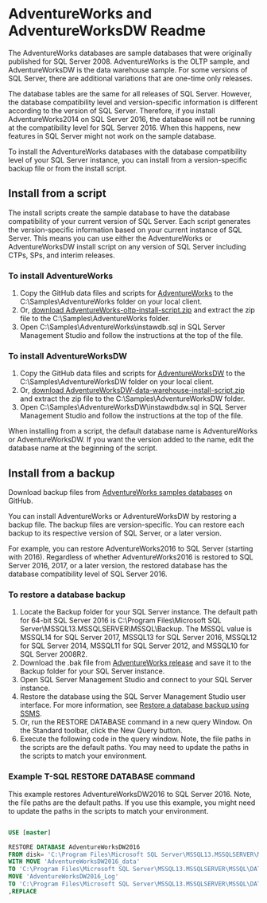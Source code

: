 # AdventureWorks and AdventureWorksDW Readme

The AdventureWorks databases are sample databases that were originally published for SQL Server 2008.  AdventureWorks is the OLTP sample, and AdventureWorksDW is the data warehouse sample. For some versions of SQL Server, there are additional variations that are one-time only releases. 

The database tables are the same for all releases of SQL Server. However, the database compatibility level and version-specific information is different according to the version of SQL Server. Therefore, if you install AdventureWorks2014 on SQL Server 2016, the database will not be running at the compatibility level for SQL Server 2016. When this happens, new features in SQL Server might not work on the sample database.

To install the AdventureWorks databases with the database compatibility level of your SQL Server instance, you can install from a version-specific backup file or from the install script. 


## Install from a script

The install scripts create the sample database to have the database compatibility of your current version of SQL Server. Each script generates the version-specific information based on your current instance of SQL Server. This means you can use either the AdventureWorks or AdventureWorksDW install script on any version of SQL Server including CTPs, SPs, and interim releases.


### To install AdventureWorks

1. Copy the GitHub data files and scripts for [AdventureWorks](https://github.com/Microsoft/sql-server-samples/tree/master/samples/databases/adventure-works/oltp-install-script) to the C:\Samples\AdventureWorks folder on your local client. 
2. Or, [download AdventureWorks-oltp-install-script.zip](https://github.com/Microsoft/sql-server-samples/releases/download/adventureworks/AdventureWorks-oltp-install-script.zip) and extract the zip file to the C:\Samples\AdventureWorks folder.
3. Open C:\Samples\AdventureWorks\instawdb.sql in SQL Server Management Studio and follow the instructions at the top of the file. 

### To install AdventureWorksDW

1. Copy the GitHub data files and scripts for [AdventureWorksDW](https://github.com/Microsoft/sql-server-samples/tree/master/samples/databases/adventure-works/data-warehouse-install-script) to the C:\Samples\AdventureWorksDW folder on your local client. 
2. Or, [download AdventureWorksDW-data-warehouse-install-script.zip](https://github.com/Microsoft/sql-server-samples/releases/download/adventureworks/AdventureWorksDW-data-warehouse-install-script.zip) and extract the zip file to the C:\Samples\AdventureWorksDW folder.
3. Open C:\Samples\AdventureWorksDW\instawdbdw.sql in SQL Server Management Studio and follow the instructions at the top of the file.

When installing from a script, the default database name is AdventureWorks or AdventureWorksDW.  If you want the version added to the name, edit the database name at the beginning of the script.  

## Install from a backup

Download backup files from [AdventureWorks samples databases](https://github.com/Microsoft/sql-server-samples/releases/tag/adventureworks) on GitHub.

You can install AdventureWorks or AdventureWorksDW by restoring a backup file. The backup files are version-specific. You can restore each backup to its respective version of SQL Server, or a later version. 

For example, you can restore AdventureWorks2016 to SQL Server (starting with 2016). Regardless of whether AdventureWorks2016 is restored to SQL Server 2016, 2017, or a later version, the restored database has the database compatibility level of SQL Server 2016.

### To restore a database backup

1. Locate the Backup folder for your SQL Server instance.  The default path for 64-bit SQL Server 2016 is C:\Program Files\Microsoft SQL Server\MSSQL13.MSSQLSERVER\MSSQL\Backup. The MSSQL value is MSSQL14 for SQL Server 2017, MSSQL13 for SQL Server 2016, MSSQL12 for SQL Server 2014, MSSQL11 for SQL Server 2012, and MSSQL10 for SQL Server 2008R2.
2. Download the .bak file from [AdventureWorks release](https://github.com/Microsoft/sql-server-samples/releases/tag/adventureworks) and save it to the Backup folder for your SQL Server instance.
3. Open SQL Server Management Studio and connect to your SQL Server instance.
4. Restore the database using the SQL Server Management Studio user interface. For more information, see [Restore a database backup using SSMS](https://docs.microsoft.com/sql/relational-databases/backup-restore/restore-a-database-backup-using-ssms).
5. Or, run the RESTORE DATABASE command in a new query Window. 
On the Standard toolbar, click the New Query button. 
5. Execute the following code in the query window. Note, the file paths in the scripts are the default paths. You may need to update the paths in the scripts to match your environment.

### Example T-SQL RESTORE DATABASE command

This example restores AdventureWorksDW2016 to SQL Server 2016. Note, the file paths are the default paths. If you use this example, you might need to update the paths in the scripts to match your environment.

```sql

USE [master]

RESTORE DATABASE AdventureWorksDW2016
FROM disk= 'C:\Program Files\Microsoft SQL Server\MSSQL13.MSSQLSERVER\MSSQL\Backup\AdventureWorksDW2016.bak'
WITH MOVE 'AdventureWorksDW2016_data' 
TO 'C:\Program Files\Microsoft SQL Server\MSSQL13.MSSQLSERVER\MSSQL\DATA\AdventureWorksDW2016.mdf',
MOVE 'AdventureWorksDW2016_Log' 
TO 'C:\Program Files\Microsoft SQL Server\MSSQL13.MSSQLSERVER\MSSQL\DATA\AdventureWorksDW2016.ldf'
,REPLACE

```

